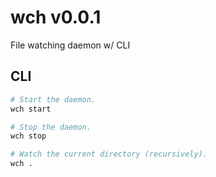 # wch v0.0.1 

File watching daemon w/ CLI

## CLI

```sh
# Start the daemon.
wch start

# Stop the daemon.
wch stop

# Watch the current directory (recursively).
wch .
```

